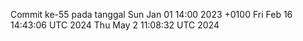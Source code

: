 Commit ke-55 pada tanggal Sun Jan 01 14:00 2023 +0100
Fri Feb 16 14:43:06 UTC 2024
Thu May  2 11:08:32 UTC 2024
